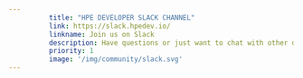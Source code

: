 ```yaml
---
          title: "HPE DEVELOPER SLACK CHANNEL"
          link: https://slack.hpedev.io/
          linkname: Join us on Slack
          description: Have questions or just want to chat with other devs who work at HPE?
          priority: 1
          image: '/img/community/slack.svg'
---
```

          